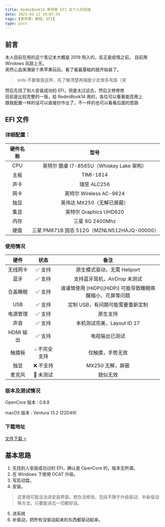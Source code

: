 ```yaml
---
title: RedmiBook14 黑苹果 EFI 及个人的思路
date: 2023-03-12 19:07:59
tags: [黑苹果，教程，EFI]
type: post
---
```

## 前言
本人目前在用的这个笔记本大概是 2019 购入的，反正是疫情之前。 
目前用 Windows 风扇上天。  
突然心血来潮装个黑苹果玩玩，看了看最基础的就开始装了。
> srds 不要像我这样，先了解清楚再搞能少走很多弯路（哭  

然后先找了别人安装成功的 EFI，但是太过远古，然后又修修修  
目前是比较完整的一版，给 RedmiBook14 用的，各位可以看看能否用上  
跟我配置一样的话可以直接抄作业了，不一样的也可以看看后面的思路

## EFI 文件

### 详细配置：

 | 硬件名称 | 型号 |
 | :-----:| :----------------: |
 | CPU | 英特尔 酷睿 I7-8565U（Whiskey Lake 架构） |
 | 主板 | TIMI-1814 |
 | 声卡 | 瑞昱 ALC256 |
 | 网卡 | 英特尔 Wireless  AC-9624 |
 | 独显 | 英伟达 MX250（无解已屏蔽） |
 | 集显 | 英特尔 Graphics UHD620 |
 | 内存 | 三星 8G 2400Mhz |
 | 硬盘 | 三星 PM871B 固态 512G（MZNLN512HAJQ-00000） |

 ### 使用情况

|硬件 | 状态 | 备注|
|:----:|:----:|:----:|
|无线网卡|✅ 支持 | 原生模式驱动，无需 Heliport|
|蓝牙|✅ 支持 |支持蓝牙耳机，AirDrop 未测试|
|合盖睡眠|✅ 支持 | 请谨慎使用 [HiDPi][HiDPi] 可能导致睡眠唤醒缩小、花屏等问题|
|USB|✅ 支持 | 定制 USB，有问题可能需要重新定制|
|电源管理|✅ 支持 | 原生支持|
|声音|✅ 支持 | 本机测试完美，Layout ID 17|
|HDMI 输出|✅ 支持 | 电视输出已测试|
|触摸板|⍻ 不完全支持 | 仅触摸，手势无效|
|独显|❌ 不支持|MX250 无解，屏蔽|
|麦克风|🤷 未测试 | 貌似无效|

### 版本及测试情况

OpenCore 版本 : 0.8.8

macOS 版本 : Ventura 13.2 (22D49)

### 下载地址
[文件下载 >](https://github.com/Zachery-Liu/RedmiBook-8thGen-OpenCore-EFI/releases/tag/stable_v0.8.8-22D49)

## 基本思路

1. 先找别人安装成功过的 EFI，确认是 OpenCore 的，版本无所谓。
2. 在 Windows 下使用 OCAT 升级。
3. 写启动盘。
4. 安装。
> 这里很可能没法进安装界面，想办法修改，包括不限于升级驱动、补新驱动等方法，只要能进去一切都好说。
5. 进系统
6. 补驱动，把所有没驱动起来的东西都驱动起来。